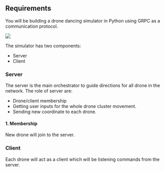 ## Requirements

You will be building a drone dancing simulator in Python using GRPC as a communication protocol.

![](https://usatftw.files.wordpress.com/2018/02/drones.jpg)

The simulator has two components:
- Server
- Client

### Server

The server is the main orchestrator to guide directions for all drone in the network. The role of server are:
- Drone/client membership
- Getting user inputs for the whole drone cluster movement.
- Sending new coordinate to each drone.

#### 1. Membership

New drone will join to the server.


### Client

Each drone will act as a client which will be listening commands from the server.